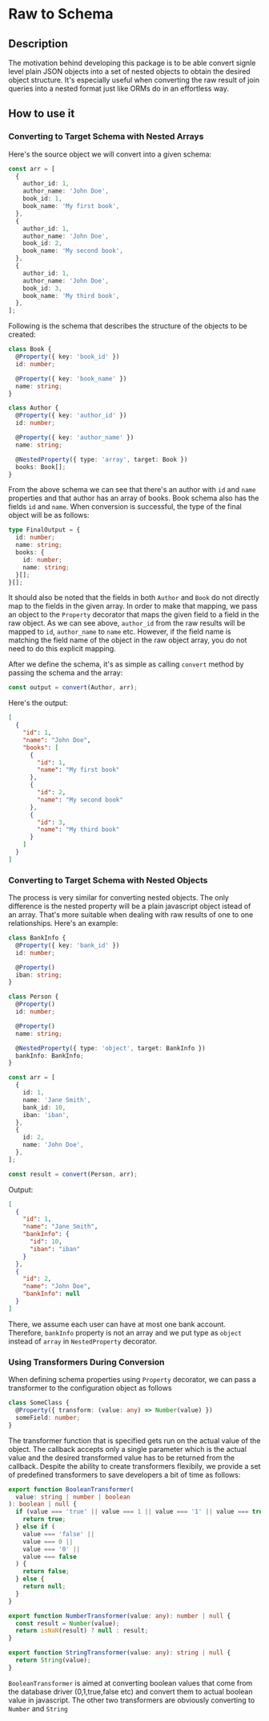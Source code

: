 # Raw to Schema

## Description

The motivation behind developing this package is to be able convert signle level plain JSON objects into a set of nested objects to obtain the desired object structure. It's especially useful when converting the raw result of join queries into a nested format just like ORMs do in an effortless way.

## How to use it

### Converting to Target Schema with Nested Arrays

Here's the source object we will convert into a given schema:

```ts
const arr = [
  {
    author_id: 1,
    author_name: 'John Doe',
    book_id: 1,
    book_name: 'My first book',
  },
  {
    author_id: 1,
    author_name: 'John Doe',
    book_id: 2,
    book_name: 'My second book',
  },
  {
    author_id: 1,
    author_name: 'John Doe',
    book_id: 3,
    book_name: 'My third book',
  },
];
```

Following is the schema that describes the structure of the objects to be created:

```ts
class Book {
  @Property({ key: 'book_id' })
  id: number;

  @Property({ key: 'book_name' })
  name: string;
}

class Author {
  @Property({ key: 'author_id' })
  id: number;

  @Property({ key: 'author_name' })
  name: string;

  @NestedProperty({ type: 'array', target: Book })
  books: Book[];
}
```

From the above schema we can see that there's an author with `id` and `name` properties and that author has an array of books. Book schema also has the fields `id` and `name`. When conversion is successful, the type of the final object will be as follows:

```ts
type FinalOutput = {
  id: number;
  name: string;
  books: {
    id: number;
    name: string;
  }[];
}[];
```

It should also be noted that the fields in both `Author` and `Book` do not directly map to the fields in the given array. In order to make that mapping, we pass an object to the `Property` decorator that maps the given field to a field in the raw object. As we can see above, `author_id` from the raw results will be mapped to `id`, `author_name` to `name` etc. However, if the field name is matching the field name of the object in the raw object array, you do not need to do this explicit mapping.

After we define the schema, it's as simple as calling `convert` method by passing the schema and the array:

```ts
const output = convert(Author, arr);
```

Here's the output:

```json
[
  {
    "id": 1,
    "name": "John Doe",
    "books": [
      {
        "id": 1,
        "name": "My first book"
      },
      {
        "id": 2,
        "name": "My second book"
      },
      {
        "id": 3,
        "name": "My third book"
      }
    ]
  }
]
```

### Converting to Target Schema with Nested Objects

The process is very similar for converting nested objects. The only difference is the nested property will be a plain javascript object istead of an array. That's more suitable when dealing with raw results of one to one relationships. Here's an example:

```ts
class BankInfo {
  @Property({ key: 'bank_id' })
  id: number;

  @Property()
  iban: string;
}

class Person {
  @Property()
  id: number;

  @Property()
  name: string;

  @NestedProperty({ type: 'object', target: BankInfo })
  bankInfo: BankInfo;
}

const arr = [
  {
    id: 1,
    name: 'Jane Smith',
    bank_id: 10,
    iban: 'iban',
  },
  {
    id: 2,
    name: 'John Doe',
  },
];

const result = convert(Person, arr);
```

Output:

```json
[
  {
    "id": 1,
    "name": "Jane Smith",
    "bankInfo": {
      "id": 10,
      "iban": "iban"
    }
  },
  {
    "id": 2,
    "name": "John Doe",
    "bankInfo": null
  }
]
```

There, we assume each user can have at most one bank account. Therefore, `bankInfo` property is not an array and we put type as `object` instead of `array` in `NestedProperty` decorator.

### Using Transformers During Conversion

When defining schema properties using `Property` decorator, we can pass a transformer to the configuration object as follows

```ts
class SomeClass {
  @Property({ transform: (value: any) => Number(value) })
  someField: number;
}
```

The transformer function that is specified gets run on the actual value of the object. The callback accepts only a single parameter which is the actual value and the desired transformed value has to be returned from the callback. Despite the ability to create transformers flexibily, we provide a set of predefined transformers to save developers a bit of time as follows:

```ts
export function BooleanTransformer(
  value: string | number | boolean
): boolean | null {
  if (value === 'true' || value === 1 || value === '1' || value === true) {
    return true;
  } else if (
    value === 'false' ||
    value === 0 ||
    value === '0' ||
    value === false
  ) {
    return false;
  } else {
    return null;
  }
}

export function NumberTransformer(value: any): number | null {
  const result = Number(value);
  return isNaN(result) ? null : result;
}

export function StringTransformer(value: any): string | null {
  return String(value);
}
```

`BooleanTransformer` is aimed at converting boolean values that come from the database driver (0,1,true,false etc) and convert them to actual boolean value in javascript. The other two transformers are obviously converting to `Number` and `String`
